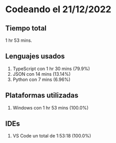 # Codeando el 21/12/2022

## Tiempo total
1 hr 53 mins.

## Lenguajes usados
1. TypeScript con 1 hr 30 mins (79.9%)
1. JSON con 14 mins (13.14%)
1. Python con 7 mins (6.96%)

## Plataformas utilizadas
1. Windows con 1 hr 53 mins (100.0%)

## IDEs
1. VS Code un total de 1:53:18 (100.0%)
